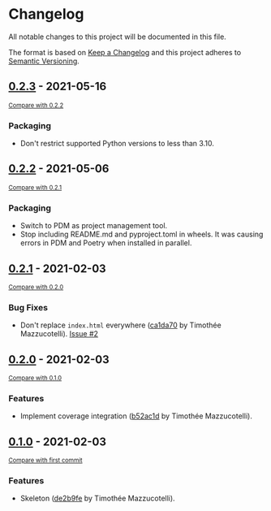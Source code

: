 # Changelog
All notable changes to this project will be documented in this file.

The format is based on [Keep a Changelog](http://keepachangelog.com/en/1.0.0/)
and this project adheres to [Semantic Versioning](http://semver.org/spec/v2.0.0.html).

<!-- insertion marker -->
## [0.2.3](https://github.com/pawamoy/mkdocs-coverage/releases/tag/0.2.3) - 2021-05-16

<small>[Compare with 0.2.2](https://github.com/pawamoy/mkdocs-coverage/compare/0.2.2...0.2.3)</small>

### Packaging

- Don't restrict supported Python versions to less than 3.10.


## [0.2.2](https://github.com/pawamoy/mkdocs-coverage/releases/tag/0.2.2) - 2021-05-06

<small>[Compare with 0.2.1](https://github.com/pawamoy/mkdocs-coverage/compare/0.2.1...0.2.2)</small>

### Packaging

- Switch to PDM as project management tool.
- Stop including README.md and pyproject.toml in wheels. It was causing errors in PDM and Poetry when installed in parallel.


## [0.2.1](https://github.com/pawamoy/mkdocs-coverage/releases/tag/0.2.1) - 2021-02-03

<small>[Compare with 0.2.0](https://github.com/pawamoy/mkdocs-coverage/compare/0.2.0...0.2.1)</small>

### Bug Fixes
- Don't replace `index.html` everywhere ([ca1da70](https://github.com/pawamoy/mkdocs-coverage/commit/ca1da7003282b20af4cda72ae0ae62849dab1f63) by Timothée Mazzucotelli). [Issue #2](https://github.com/pawamoy/mkdocs-coverage/issues/2)


## [0.2.0](https://github.com/pawamoy/mkdocs-coverage/releases/tag/0.2.0) - 2021-02-03

<small>[Compare with 0.1.0](https://github.com/pawamoy/mkdocs-coverage/compare/0.1.0...0.2.0)</small>

### Features
- Implement coverage integration ([b52ac1d](https://github.com/pawamoy/mkdocs-coverage/commit/b52ac1def13c2dda648f4021b3d81f0e850001e4) by Timothée Mazzucotelli).


## [0.1.0](https://github.com/pawamoy/mkdocs-coverage/releases/tag/0.1.0) - 2021-02-03

<small>[Compare with first commit](https://github.com/pawamoy/mkdocs-coverage/compare/de2b9feab0e3f1a8ff8809a5ef9e9da55e201838...0.1.0)</small>

### Features
- Skeleton ([de2b9fe](https://github.com/pawamoy/mkdocs-coverage/commit/de2b9feab0e3f1a8ff8809a5ef9e9da55e201838) by Timothée Mazzucotelli).
